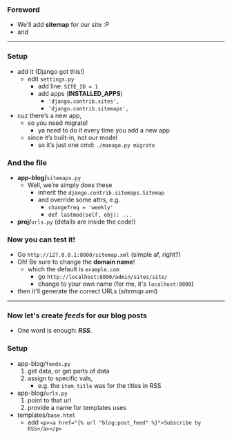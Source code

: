 
### Foreword 
- We'll add **sitemap** for our site :P 
- and 

----- 

### Setup
- add it (Django got this!)
    - edit ```settings.py```
        - add line: ```SITE_ID = 1```
        - add apps (**INSTALLED_APPS**)
            - ```'django.contrib.sites',```
            - ```’django.contrib.sitemaps',```
- cuz there’s a new app, 
    - so you need migrate! 
        - ya need to do it every time you add a new app
    - since it’s built-in, not our model
        - so it’s just one cmd: ```./manage.py migrate```
        
### And the file
- **app-blog/**```sitemaps.py``` 
    - Well, we’re simply does these 
        - inherit the ```django.contrib.sitemaps.Sitemap```
        - and override some attrs, e.g. 
            - ```changefreq = 'weekly'```
            - ```def lastmod(self, obj): ...```
- **proj/**```urls.py``` (details are inside the code!)

### Now you can test it! 
- Go ```http://127.0.0.1:8000/sitemap.xml``` (simple af, right?)
- Oh! Be sure to change the **domain name**! 
    - which the default is ```example.com```
        - go ```http://localhost:8000/admin/sites/site/```
        - change to your own name (for me, it's ```localhost:8000```)
- then it'll generate the correct URLs (*sitemap.xml*)

----------

### Now let's create *feeds* for our blog posts 
- One word is enough: ***RSS***.

### Setup 
- app-blog/```feeds.py```
    1. get data, or get parts of data
    2. assign to specific vals, 
        - e.g. the ```item_title``` was for the titles in RSS
- app-blog/```urls.py```
    1. point to that url 
    2. provide a name for templates uses 
- templates/```base.html```
    - add ```<p><a href="{% url "blog:post_feed" %}">Subscribe by RSS</a></p>```
    
